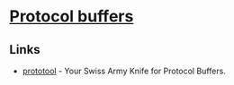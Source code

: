 # [Protocol buffers](https://developers.google.com/protocol-buffers/)

## Links
- [prototool](https://github.com/uber/prototool) - Your Swiss Army Knife for Protocol Buffers.